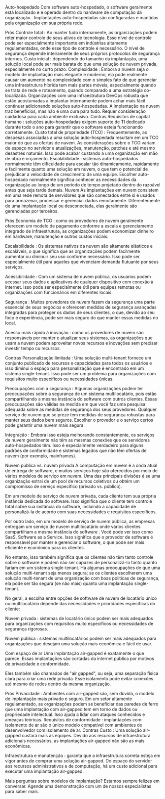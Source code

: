 Auto-hospedado
Com software auto-hospedado, o software geralmente está localizado e é operado dentro do hardware de computação da organização . Implantações auto-hospedadas são configuradas e mantidas pela organização em sua própria rede.

Prós
Controle total : Ao manter tudo internamente, as organizações podem reter maior controle de seus ativos de tecnologia. Esse nível de controle pode ser especialmente importante em indústrias altamente regulamentadas, onde esse tipo de controle é necessário. O nível de segurança depende inteiramente de seus próprios protocolos de segurança internos.
Custo inicial : dependendo do tamanho da implantação, uma solução local pode ser mais barata do que uma solução de nuvem privada, especialmente no curto prazo.
Complexidade : Embora a nuvem seja o modelo de implantação mais elegante e moderno, ela pode realmente causar um aumento na complexidade com o simples fato de que gerenciar uma infraestrutura híbrida tem mais partes móveis, especialmente quando se trata de rede e roteamento, quando comparado a uma estratégia co-localizada. Organizações com uma infraestrutura DevOps robusta que estão acostumadas a implantar internamente podem achar mais fácil continuar adicionando soluções auto-hospedadas. A implantação na nuvem traz benefícios, mas não é uma cura para tudo. Requer consideração cuidadosa para cada ambiente exclusivo.
Contras
Requisitos de capital humano : soluções auto-hospedadas exigem suporte de TI dedicado durante todo o ano para garantir que o software esteja funcionando corretamente.
Custo total de propriedade (TCO) : Frequentemente, as despesas associadas a uma solução auto-hospedada resultam em um TCO maior do que as ofertas de nuvem. As considerações sobre o TCO variam de espaço no servidor a atualizações, manutenção, patches e até mesmo desastres naturais. Isso pode acabar custando a uma organização em mão de obra e orçamento.
Escalabilidade : sistemas auto-hospedados normalmente têm dificuldade para escalar tão dinamicamente, rapidamente e facilmente quanto uma solução em nuvem, o que tem o potencial de prejudicar a velocidade de crescimento de uma equipe. Escolher auto-hospedado normalmente significa conhecer as necessidades da organização ao longo de um período de tempo projetado dentro do razoável antes que seja tarde demais.
Nuvem
As implantações em nuvem consistem em uma rede remota de servidores que são conectados entre si  e usados ​​para armazenar, processar e gerenciar dados remotamente. Diferentemente de uma implantação local ou desconectada, elas geralmente são gerenciadas por terceiros.

Prós
Economia de TCO : como os provedores de nuvem geralmente oferecem um modelo de pagamento conforme a escala e gerenciamento integrado de infraestrutura, as organizações podem economizar dinheiro em hardware, manutenção e outros custos iniciais.

Escalabilidade : Os sistemas nativos da nuvem são altamente elásticos e escaláveis, o que significa que as organizações podem facilmente aumentar ou diminuir seu uso conforme necessário. Isso pode ser especialmente útil para aqueles que vivenciam demanda flutuante por seus serviços.

Acessibilidade : Com um sistema de nuvem pública, os usuários podem acessar seus dados e aplicativos de qualquer dispositivo com conexão à internet. Isso pode ser especialmente útil para equipes remotas ou organizações com funcionários em diferentes locais.

Segurança : Muitos provedores de nuvem fazem da segurança uma parte essencial de seus negócios e oferecem medidas de segurança avançadas integradas para proteger os dados de seus clientes, o que, devido ao seu foco e experiência, pode ser mais seguro do que manter essas medidas no local.

Acesso mais rápido à inovação : como os provedores de nuvem são responsáveis ​​por manter e atualizar seus sistemas, as organizações que usam a nuvem podem aproveitar novos recursos e inovações sem precisar investir tempo ou recursos.

Contras
Personalização limitada : Uma solução multi-tenant fornece um conjunto publicado de recursos e capacidades para todos os usuários e isso diminui o espaço para personalização que é encontrado em um sistema single-tenant. Isso pode ser um problema para organizações com requisitos muito específicos ou necessidades únicas.

Preocupações com a segurança : Algumas organizações podem ter preocupações sobre a segurança de um sistema multilocatário, pois estão compartilhando a mesma instância do software com outros clientes. Essas preocupações são válidas na medida em que você faz uma pesquisa adequada sobre as medidas de segurança dos seus provedores. Qualquer serviço de nuvem que se preze tem medidas de segurança robustas para manter seus dados bem seguros. Escolher o provedor e o serviço certos pode garantir uma nuvem mais segura.

Integração : Embora isso esteja melhorando constantemente, os serviços de nuvem geralmente não têm as mesmas conexões que os servidores auto-hospedados têm. Isso é especialmente verdadeiro para alguns padrões de conformidade e sistemas legados que não têm ofertas de nuvem (por exemplo, mainframes).

Nuvem pública vs. nuvem privada
A computação em nuvem é a onda atual de entrega de software, e muitos serviços hoje são oferecidos por meio de vários modelos de serviço em nuvem. Uma das principais divisões é se uma organização extrai de um pool de recursos coletivos ou obtém um compromisso de serviço específico (privado vs. público).

Em um modelo de serviço de nuvem privada, cada cliente tem sua própria instância dedicada do software. Isso significa que o cliente tem controle total sobre sua instância do software, incluindo a capacidade de personalizá-la de acordo com suas necessidades e requisitos específicos.

Por outro lado, em um modelo de serviço de nuvem pública, as empresas entregam um serviço de nuvem multilocatário onde vários clientes compartilham a mesma instância do software . Você pode ver isso como SaaS, Software as a Service. Isso significa que o provedor de software é responsável por manter e gerenciar o software, o que pode ser mais eficiente e econômico para os clientes.

No entanto, isso também significa que os clientes não têm tanto controle sobre o software e podem não ser capazes de personalizá-lo tanto quanto fariam em um sistema single-tenant. Há algumas preocupações de que uma solução multi-tenant seja menos segura; se os clientes escolherem uma solução multi-tenant de uma organização com boas políticas de segurança, ela pode ser tão segura (se não mais) quanto uma implantação single-tenant.

No geral, a escolha entre opções de software de nuvem de locatário único ou multilocatário depende das necessidades e prioridades específicas do cliente:

Nuvem privada : sistemas de locatário único podem ser mais adequados para organizações com requisitos muito específicos ou necessidades de segurança rigorosas.

Nuvem pública : sistemas multilocatários podem ser mais adequados para organizações que desejam uma solução mais econômica e fácil de usar.

Com espaço de ar
Uma implantação air-gapped é exatamente o que parece. Essas implantações são cortadas da internet pública por motivos de privacidade e conformidade.

Eles também são chamados de "air gapped", ou seja, uma separação física clara para criar uma rede privada. Esse isolamento pode evitar conexões até mesmo de redes dentro da mesma organização.

Prós
Privacidade : Ambientes com air-gapped são, sem dúvida, o modelo de implantação mais privado e seguro. Em um setor altamente regulamentado, as organizações podem se beneficiar das paredes de ferro que uma implantação com air-gapped tem em torno de dados ou propriedade intelectual. Isso ajuda a lidar com ataques conhecidos e ameaças teóricas.
Requisitos de conformidade : implantações com isolamento de ar são o único modelo compatível com ambientes de desenvolvedor com isolamento de ar.
Contras
Custo : Uma solução air-gapped custará mais às equipes. Devido aos recursos de infraestrutura adicionais necessários, as implantações air-gapped não são as mais econômicas.

Infraestrutura e manutenção : garanta que a infraestrutura correta esteja em vigor antes de comprar uma solução air-gapped. Do espaço do servidor aos recursos administrativos e de computação, há um custo adicional para executar uma implantação air-gapped.

Mais perguntas sobre modelos de implantação? Estamos sempre felizes em conversar. Agende uma demonstração com um de nossos especialistas para saber mais.
